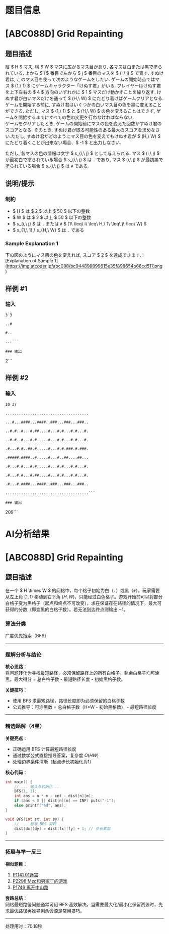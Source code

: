 # 题目信息

# [ABC088D] Grid Repainting

## 题目描述

[problemUrl]: https://atcoder.jp/contests/abc088/tasks/abc088_d

縦 $ H $ マス, 横 $ W $ マスに広がるマス目があり, 各マスは白または黒で塗られている. 上から $ i $ 番目で左から $ j $ 番目のマスを $ (i,\ j) $ で表す. すぬけ君は, このマス目を使って次のようなゲームをしたい. ゲームの開始時点ではマス $ (1,\ 1) $ にゲームキャラクター「けぬす君」がいる. プレイヤーはけぬす君を上下左右の $ 4 $ 方向のいずれかに $ 1 $ マスだけ動かすことを繰り返す. けぬす君が白いマスだけを通って $ (H,\ W) $ にたどり着けばゲームクリアとなる.  
 ゲームを開始する前に, すぬけ君はいくつかの白いマス目の色を黒に変えることができる. ただし, マス $ (1,\ 1) $ と $ (H,\ W) $ の色を変えることはできず, ゲームを開始するまでにすべての色の変更を行わなければならない.  
 ゲームをクリアしたとき, ゲームの開始前にマスの色を変えた回数がすぬけ君のスコアとなる. そのとき, すぬけ君が取る可能性のある最大のスコアを求めなさい.ただし, すぬけ君がどのようにマス目の色を変えてもけぬす君が $ (H,\ W) $ にたどり着くことが出来ない場合、$ -1 $ と出力しなさい.

ただし, 各マスの色の情報は文字 $ s_{i,\ j} $ として与えられる. マス $ (i,\ j) $ が最初白で塗られている場合 $ s_{i,\ j} $ は `.` であり, マス $ (i,\ j) $ が最初黒で塗られている場合 $ s_{i,\ j} $ は `#` である.

## 说明/提示

### 制約

- $ H $ は $ 2 $ 以上 $ 50 $ 以下の整数
- $ W $ は $ 2 $ 以上 $ 50 $ 以下の整数
- $ s_{i,\ j} $ は `.` または `#` $ (1\ \leq\ i\ \leq\ H,\ 1\ \leq\ j\ \leq\ W) $
- $ s_{1,\ 1},\ s_{H,\ W} $ は `.` である

### Sample Explanation 1

下の図のようにマス目の色を変えれば, スコア $ 2 $ を達成できます. !\[Explanation of Sample 1\](https://img.atcoder.jp/abc088/bc944898899615e35f898654b68cd517.png)

## 样例 #1

### 输入

```
3 3

..#

#..

...```

### 输出

```
2```

## 样例 #2

### 输入

```
10 37

.....................................

...#...####...####..###...###...###..

..#.#..#...#.##....#...#.#...#.#...#.

..#.#..#...#.#.....#...#.#...#.#...#.

.#...#.#..##.#.....#...#.#.###.#.###.

.#####.####..#.....#...#..##....##...

.#...#.#...#.#.....#...#.#...#.#...#.

.#...#.#...#.##....#...#.#...#.#...#.

.#...#.####...####..###...###...###..

.....................................```

### 输出

```
209```

# AI分析结果



# [ABC088D] Grid Repainting

## 题目描述

在一个 $ H \times W $ 的网格中，每个格子初始为白（`.`）或黑（`#`）。玩家需要从左上角 $(1,1)$ 移动到右下角 $(H,W)$，只能经过白色格子。游戏开始前可以将部分白格子变为黑格子（起点和终点不可改变），求在保证存在路径的情况下，最大可获得的分数（即变黑的白格子数）。若无法到达终点则输出 $-1$。

### 算法分类
广度优先搜索（BFS）

---

### 题解分析与结论

**核心思路**：  
将问题转化为寻找最短路径，必须保留路径上的所有白格子，剩余白格子均可涂黑。最大得分 = 总白格子数 - 最短路径长度 - 初始黑格子数。

**关键技巧**：  
- 使用 BFS 求最短路径，路径长度即为必须保留的白格子数  
- 公式推导：可涂黑数 = 总白格子数（H*W - 初始黑格数） - 最短路径长度

---

### 精选题解（4星）

**关键亮点**：  
- 正确运用 BFS 计算最短路径长度  
- 通过数学公式直接推导答案，复杂度 $O(HW)$  
- 处理边界条件清晰（起点步长初始化为1）

**核心代码**：
```cpp
int main() {
    // ... 输入与初始化 ...
    BFS(1, 1);
    int ans = n * m - cnt - dist[n][m];
    if (ans < 0 || dist[n][m] == INF) puts("-1");
    else printf("%d", ans);
}

void BFS(int sx, int sy) {
    // ... 标准 BFS 实现 ...
    dist[dx][dy] = dist[fx][fy] + 1; // 步长累加
}
```

---

### 拓展与举一反三

**相似题目**：  
1. [P1141 01迷宫](https://www.luogu.com.cn/problem/P1141)  
2. [P2298 Mzc和男家丁的游戏](https://www.luogu.com.cn/problem/P2298)  
3. [P1746 离开中山路](https://www.luogu.com.cn/problem/P1746)  

**套路总结**：  
网格最短路径问题通常可用 BFS 高效解决。当需要最大化/最小化保留资源时，先求最优路径再推导剩余资源是常用技巧。

---
处理用时：70.18秒
